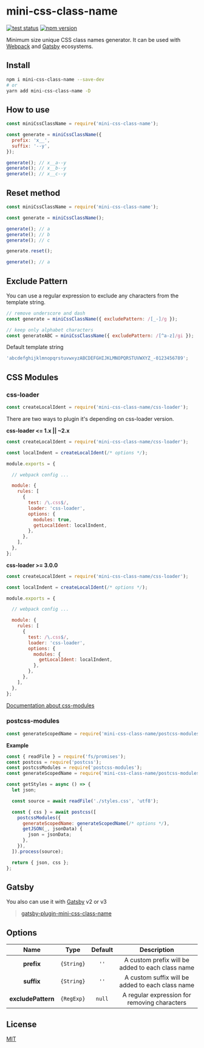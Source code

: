# mini-css-class-name

[![test status](https://github.com/shoonia/mini-css-class-name/workflows/test/badge.svg)](https://github.com/shoonia/mini-css-class-name/actions)
[![npm version](https://img.shields.io/npm/v/mini-css-class-name.svg)](https://www.npmjs.com/package/mini-css-class-name)

Minimum size unique CSS class names generator.
It can be used with [Webpack](#css-modules) and [Gatsby](https://github.com/shoonia/gatsby-plugin-mini-css-class-name#readme) ecosystems.

## Install

```bash
npm i mini-css-class-name --save-dev
# or
yarn add mini-css-class-name -D
```

## How to use

```js
const miniCssClassName = require('mini-css-class-name');

const generate = miniCssClassName({
  prefix: 'x__',
  suffix: '--y',
});

generate(); // x__a--y
generate(); // x__b--y
generate(); // x__c--y
```

## Reset method

```js
const miniCssClassName = require('mini-css-class-name');

const generate = miniCssClassName();

generate(); // a
generate(); // b
generate(); // c

generate.reset();

generate(); // a
```

## Exclude Pattern

You can use a regular expression to exclude any characters from the template string.

```js
// remove underscore and dash
const generate = miniCssClassName({ excludePattern: /[_-]/g });

// keep only alphabet characters
const generateABC = miniCssClassName({ excludePattern: /[^a-z]/gi });
```

Default template string

```js
'abcdefghijklmnopqrstuvwxyzABCDEFGHIJKLMNOPQRSTUVWXYZ_-0123456789';
```

## CSS Modules

### css-loader

```js
const createLocalIdent = require('mini-css-class-name/css-loader');
```

There are two ways to plugin it's depending on css-loader version.

**css-loader <= 1.x || ~2.x**

```js
const createLocalIdent = require('mini-css-class-name/css-loader');

const localIndent = createLocalIdent(/* options */);

module.exports = {

  // webpack config ...

  module: {
    rules: [
      {
        test: /\.css$/,
        loader: 'css-loader',
        options: {
          modules: true,
          getLocalIdent: localIndent,
        },
      },
    ],
  },
};
```

**css-loader >= 3.0.0**

```js
const createLocalIdent = require('mini-css-class-name/css-loader');

const localIndent = createLocalIdent(/* options */);

module.exports = {

  // webpack config ...

  module: {
    rules: [
      {
        test: /\.css$/,
        loader: 'css-loader',
        options: {
          modules: {
            getLocalIdent: localIndent,
          },
        },
      },
    ],
  },
};
```

[Documentation about css-modules](https://github.com/webpack-contrib/css-loader#modules)

### postcss-modules

```js
const generateScopedName = require('mini-css-class-name/postcss-modules');
```

**Example**

```js
const { readFile } = require('fs/promises');
const postcss = require('postcss');
const postcssModules = require('postcss-modules');
const generateScopedName = require('mini-css-class-name/postcss-modules');

const getStyles = async () => {
  let json;

  const source = await readFile('./styles.css', 'utf8');

  const { css } = await postcss([
    postcssModules({
      generateScopedName: generateScopedName(/* options */),
      getJSON(_, jsonData) {
        json = jsonData;
      },
    }),
  ]).process(source);

  return { json, css };
};
```

## Gatsby

You also can use it with [Gatsby](https://www.gatsbyjs.org/docs/add-custom-webpack-config/) v2 or v3

> [gatsby-plugin-mini-css-class-name](https://github.com/shoonia/gatsby-plugin-mini-css-class-name#readme)

## Options

|    Name          |   Type     | Default | Description |
|:----------------:|:----------:|:-------:|:-----------:|
| **prefix**       | `{String}` |  `''`   | A custom prefix will be added to each class name
| **suffix**       | `{String}` |  `''`   | A custom suffix will be added to each class name
|**excludePattern**| `{RegExp}` | `null`  | A regular expression for removing characters

## License

[MIT](./LICENSE)
